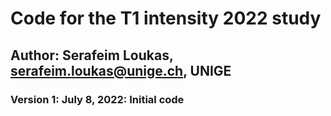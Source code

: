 # Code for the T1 intensity 2022 study 

## Author: Serafeim Loukas, serafeim.loukas@unige.ch, UNIGE

### Version 1: July 8, 2022: Initial code
